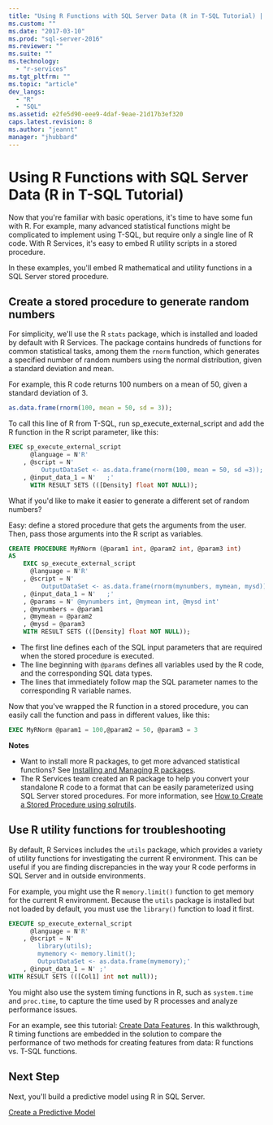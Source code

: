 ```yaml
---
title: "Using R Functions with SQL Server Data (R in T-SQL Tutorial) | Microsoft Docs"
ms.custom: ""
ms.date: "2017-03-10"
ms.prod: "sql-server-2016"
ms.reviewer: ""
ms.suite: ""
ms.technology: 
  - "r-services"
ms.tgt_pltfrm: ""
ms.topic: "article"
dev_langs: 
  - "R"
  - "SQL"
ms.assetid: e2fe5d90-eee9-4daf-9eae-21d17b3ef320
caps.latest.revision: 8
ms.author: "jeannt"
manager: "jhubbard"
---
```

# Using R Functions with SQL Server Data (R in T-SQL Tutorial)
Now that you're familiar with basic operations, it's time to have some fun with R. For example, many advanced statistical functions might be complicated to implement using T-SQL, but require only a single line of R code.  With R Services, it's easy to embed R utility scripts in a stored procedure.  
 
In these examples, you'll embed R mathematical and utility functions in a SQL Server stored procedure.

## Create a stored procedure to generate random numbers  
  
For simplicity, we'll use the R `stats` package, which is installed and loaded by default with R Services. The package contains hundreds of functions for common statistical tasks, among them the `rnorm` function, which generates a specified number of random numbers using the normal distribution, given a standard deviation and mean.    

For example, this R code returns 100 numbers on a mean of 50, given a standard deviation of 3. 

```R
as.data.frame(rnorm(100, mean = 50, sd = 3));
```

To call this line of R from T-SQL, run sp_execute_external_script and add the R function in the R script parameter, like this: 
   
```sql    
EXEC sp_execute_external_script    
      @language = N'R'    
    , @script = N' 
         OutputDataSet <- as.data.frame(rnorm(100, mean = 50, sd =3));'    
    , @input_data_1 = N'   ;'    
      WITH RESULT SETS (([Density] float NOT NULL));    
```    

What if you'd like to make it easier to generate a different set of random numbers? 

Easy: define a stored procedure that gets the arguments from the user. Then, pass those arguments into the R script as variables. 

```sql
CREATE PROCEDURE MyRNorm (@param1 int, @param2 int, @param3 int)
AS
    EXEC sp_execute_external_script    
      @language = N'R'    
    , @script = N'
	     OutputDataSet <- as.data.frame(rnorm(mynumbers, mymean, mysd));'    
    , @input_data_1 = N'   ;' 
	, @params = N' @mynumbers int, @mymean int, @mysd int'  
	, @mynumbers = @param1
	, @mymean = @param2
	, @mysd = @param3
    WITH RESULT SETS (([Density] float NOT NULL));   
```
+ The first line defines each of the SQL input parameters that are required when the stored procedure is executed. 
+ The line beginning with `@params` defines all variables used by the R code, and the corresponding SQL data types. 
+ The lines that immediately follow map the SQL parameter names to the corresponding R variable names.

Now that you've wrapped the R function in a stored procedure, you can easily call the function and pass in different values, like this:

```sql
EXEC MyRNorm @param1 = 100,@param2 = 50, @param3 = 3
```  

**Notes**

+ Want to install more R packages, to get more advanced statistical functions? See [Installing and Managing R packages](../../../advanced-analytics/r-services/installing-and-managing-r-packages.md). 
+ The R Services team created an R package to help you convert your standalone R code to a format that can be easily parameterized using SQL Server stored procedures. For more information, see [How to Create a Stored Procedure using sqlrutils](../../../advanced-analytics/r-services/how-to-create-a-stored-procedure-using-sqlrutils.md). 
    
## Use R utility functions for troubleshooting 
  
By default, R Services includes the `utils` package, which provides a variety of utility functions for investigating the current R environment. This can be useful if you are finding discrepancies in the way your R code performs in SQL Server and in outside environments.

For example, you might use the R `memory.limit()` function to get memory for the current R environment. Because the `utils` package is installed but not loaded by default, you must use the `library()` function to load it first.    
    
```sql    
EXECUTE sp_execute_external_script    
      @language = N'R'    
    , @script = N'    
        library(utils);    
        mymemory <- memory.limit();    
        OutputDataSet <- as.data.frame(mymemory);'    
    , @input_data_1 = N' ;'    
WITH RESULT SETS (([Col1] int not null));    
```    

You might also use the system timing functions in R, such as `system.time` and `proc.time`,  to capture the time used by R processes and analyze performance issues. 

For an example, see this tutorial: [Create Data Features](https://msdn.microsoft.com/library/mt634286.aspx). In this walkthrough, R timing functions are embedded in the solution to compare the performance of two methods for creating features from data: R functions vs. T-SQL functions. 


## Next Step

Next, you'll build a predictive model using R in SQL Server.

[Create a Predictive Model](../../../advanced-analytics/r-services/tutorials/create-a-predictive-model-r-in-t-sql-tutorial.md)

    
    

